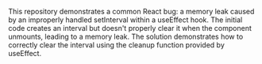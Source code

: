 This repository demonstrates a common React bug: a memory leak caused by an improperly handled setInterval within a useEffect hook.  The initial code creates an interval but doesn't properly clear it when the component unmounts, leading to a memory leak. The solution demonstrates how to correctly clear the interval using the cleanup function provided by useEffect.